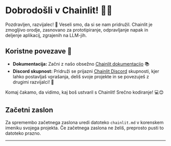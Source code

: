 <!--
CO_OP_TRANSLATOR_METADATA:
{
  "original_hash": "c49526c7abc56b0b5f1e835c1739f18e",
  "translation_date": "2025-09-25T02:46:00+00:00",
  "source_file": "Module08/chainlit.md",
  "language_code": "sl"
}
-->
# Dobrodošli v Chainlit! 🚀🤖

Pozdravljen, razvijalec! 👋 Veseli smo, da si se nam pridružil. Chainlit je zmogljivo orodje, zasnovano za prototipiranje, odpravljanje napak in deljenje aplikacij, zgrajenih na LLM-jih.

## Koristne povezave 🔗

- **Dokumentacija:** Začni z našo obsežno [Chainlit dokumentacijo](https://docs.chainlit.io) 📚
- **Discord skupnost:** Pridruži se prijazni [Chainlit Discord](https://discord.gg/k73SQ3FyUh) skupnosti, kjer lahko postavljaš vprašanja, deliš svoje projekte in se povezuješ z drugimi razvijalci! 💬

Komaj čakamo, da vidimo, kaj boš ustvaril s Chainlit! Srečno kodiranje! 💻😊

## Začetni zaslon

Za spremembo začetnega zaslona uredi datoteko `chainlit.md` v korenskem imeniku svojega projekta. Če začetnega zaslona ne želiš, preprosto pusti to datoteko prazno.

---

